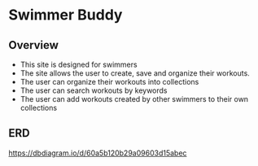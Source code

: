 # Swimmer Buddy
## Overview
- This site is designed for swimmers
- The site allows the user to create, save and organize their workouts.
- The user can organize their workouts into collections
- The user can search workouts by keywords
- The user can add workouts created by other swimmers to their own collections


## ERD
https://dbdiagram.io/d/60a5b120b29a09603d15abec
